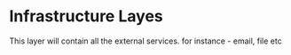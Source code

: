 ﻿# Infrastructure Layes

This layer will contain all the external services. for instance - email, file etc